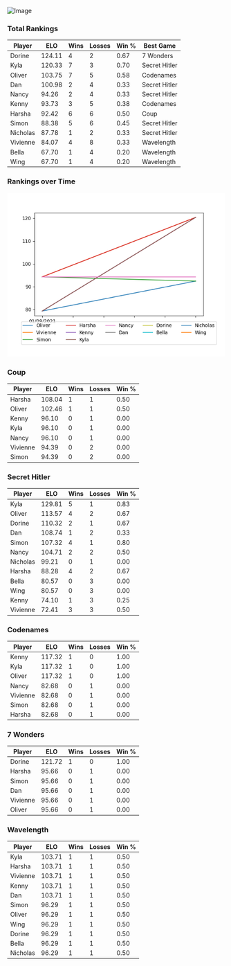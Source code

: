 
![Image](https://media.architecturaldigest.com/photos/618036966ba9675f212cc805/16:9/w_2560%2Cc_limit/SquidGame_Season1_Episode1_00_44_44_16.jpg)

### Total Rankings

| Player | ELO | Wins | Losses | Win % | Best Game |
| --- | --- | --- | --- | --- | --- |
| Dorine | 124.11 | 4 | 2 | 0.67 | 7 Wonders |
| Kyla | 120.33 | 7 | 3 | 0.70 | Secret Hitler |
| Oliver | 103.75 | 7 | 5 | 0.58 | Codenames |
| Dan | 100.98 | 2 | 4 | 0.33 | Secret Hitler |
| Nancy | 94.26 | 2 | 4 | 0.33 | Secret Hitler |
| Kenny | 93.73 | 3 | 5 | 0.38 | Codenames |
| Harsha | 92.42 | 6 | 6 | 0.50 | Coup |
| Simon | 88.38 | 5 | 6 | 0.45 | Secret Hitler |
| Nicholas | 87.78 | 1 | 2 | 0.33 | Secret Hitler |
| Vivienne | 84.07 | 4 | 8 | 0.33 | Wavelength |
| Bella | 67.70 | 1 | 4 | 0.20 | Wavelength |
| Wing | 67.70 | 1 | 4 | 0.20 | Wavelength |

### Rankings over Time
![Image](rankings.png)

### Coup

| Player | ELO | Wins | Losses | Win % |
| --- | --- | --- | --- | --- |
| Harsha | 108.04  | 1 | 1 | 0.50 |
| Oliver | 102.46  | 1 | 1 | 0.50 |
| Kenny | 96.10  | 0 | 1 | 0.00 |
| Kyla | 96.10  | 0 | 1 | 0.00 |
| Nancy | 96.10  | 0 | 1 | 0.00 |
| Vivienne | 94.39  | 0 | 2 | 0.00 |
| Simon | 94.39  | 0 | 2 | 0.00 |

### Secret Hitler

| Player | ELO | Wins | Losses | Win % |
| --- | --- | --- | --- | --- |
| Kyla | 129.81  | 5 | 1 | 0.83 |
| Oliver | 113.57  | 4 | 2 | 0.67 |
| Dorine | 110.32  | 2 | 1 | 0.67 |
| Dan | 108.74  | 1 | 2 | 0.33 |
| Simon | 107.32  | 4 | 1 | 0.80 |
| Nancy | 104.71  | 2 | 2 | 0.50 |
| Nicholas | 99.21  | 0 | 1 | 0.00 |
| Harsha | 88.28  | 4 | 2 | 0.67 |
| Bella | 80.57  | 0 | 3 | 0.00 |
| Wing | 80.57  | 0 | 3 | 0.00 |
| Kenny | 74.10  | 1 | 3 | 0.25 |
| Vivienne | 72.41  | 3 | 3 | 0.50 |

### Codenames

| Player | ELO | Wins | Losses | Win % |
| --- | --- | --- | --- | --- |
| Kenny | 117.32  | 1 | 0 | 1.00 |
| Kyla | 117.32  | 1 | 0 | 1.00 |
| Oliver | 117.32  | 1 | 0 | 1.00 |
| Nancy | 82.68  | 0 | 1 | 0.00 |
| Vivienne | 82.68  | 0 | 1 | 0.00 |
| Simon | 82.68  | 0 | 1 | 0.00 |
| Harsha | 82.68  | 0 | 1 | 0.00 |

### 7 Wonders

| Player | ELO | Wins | Losses | Win % |
| --- | --- | --- | --- | --- |
| Dorine | 121.72  | 1 | 0 | 1.00 |
| Harsha | 95.66  | 0 | 1 | 0.00 |
| Simon | 95.66  | 0 | 1 | 0.00 |
| Dan | 95.66  | 0 | 1 | 0.00 |
| Vivienne | 95.66  | 0 | 1 | 0.00 |
| Oliver | 95.66  | 0 | 1 | 0.00 |

### Wavelength

| Player | ELO | Wins | Losses | Win % |
| --- | --- | --- | --- | --- |
| Kyla | 103.71  | 1 | 1 | 0.50 |
| Harsha | 103.71  | 1 | 1 | 0.50 |
| Vivienne | 103.71  | 1 | 1 | 0.50 |
| Kenny | 103.71  | 1 | 1 | 0.50 |
| Dan | 103.71  | 1 | 1 | 0.50 |
| Simon | 96.29  | 1 | 1 | 0.50 |
| Oliver | 96.29  | 1 | 1 | 0.50 |
| Wing | 96.29  | 1 | 1 | 0.50 |
| Dorine | 96.29  | 1 | 1 | 0.50 |
| Bella | 96.29  | 1 | 1 | 0.50 |
| Nicholas | 96.29  | 1 | 1 | 0.50 |